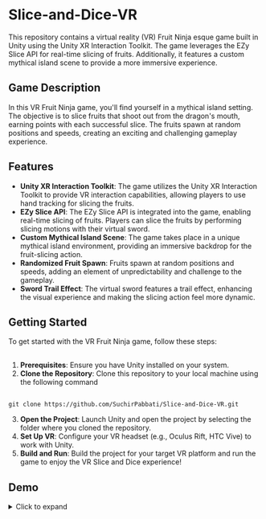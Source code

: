 # Slice-and-Dice-VR

This repository contains a virtual reality (VR) Fruit Ninja esque game built in Unity using the Unity XR Interaction Toolkit. The game leverages the EZy Slice API for real-time slicing of fruits. Additionally, it features a custom mythical island scene to provide a more immersive experience.

## Game Description

In this VR Fruit Ninja game, you'll find yourself in a mythical island setting. The objective is to slice fruits that shoot out from the dragon's mouth, earning points with each successful slice. The fruits spawn at random positions and speeds, creating an exciting and challenging gameplay experience.

## Features

- **Unity XR Interaction Toolkit**: The game utilizes the Unity XR Interaction Toolkit to provide VR interaction capabilities, allowing players to use hand tracking for slicing the fruits.
- **EZy Slice API**: The EZy Slice API is integrated into the game, enabling real-time slicing of fruits. Players can slice the fruits by performing slicing motions with their virtual sword.
- **Custom Mythical Island Scene**: The game takes place in a unique mythical island environment, providing an immersive backdrop for the fruit-slicing action.
- **Randomized Fruit Spawn**: Fruits spawn at random positions and speeds, adding an element of unpredictability and challenge to the gameplay.
- **Sword Trail Effect**: The virtual sword features a trail effect, enhancing the visual experience and making the slicing action feel more dynamic.

## Getting Started

To get started with the VR Fruit Ninja game, follow these steps:
##
1. **Prerequisites**: Ensure you have Unity installed on your system.
2. **Clone the Repository**: Clone this repository to your local machine using the following command
  ##
    git clone https://github.com/SuchirPabbati/Slice-and-Dice-VR.git
3. **Open the Project**: Launch Unity and open the project by selecting the folder where you cloned the repository.
4. **Set Up VR**: Configure your VR headset (e.g., Oculus Rift, HTC Vive) to work with Unity.
5. **Build and Run**: Build the project for your target VR platform and run the game to enjoy the VR Slice and Dice experience!

## Demo

<details>
<summary>Click to expand</summary>

https://github.com/SuchirPabbati/Slice-and-Dice-VR/assets/106083812/3b3cd69d-8e50-4170-94d6-34009abec144


## Additional Resources

Here are some additional resources you might find helpful:

- Unity XR Interaction Toolkit Documentation: [docs.unity3d.com/Packages/com.unity.xr.interaction.toolkit@latest/](https://docs.unity3d.com/Packages/com.unity.xr.interaction.toolkit@latest/)
- EZy Slice API Documentation: [https://github.com/DavidArayan/ezy-slice](https://github.com/DavidArayan/ezy-slice)

## License

The Slice and Dice VR game is licensed under the MIT License. See the [LICENSE](LICENSE) file for more information.

---

Feel free to explore the code, make improvements, and share your feedback. Enjoy the VR Slice and Dice experience!

